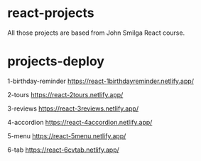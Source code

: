 # react-projects

All those projects are based from John Smilga React course.
 
# projects-deploy

1-birthday-reminder
https://react-1birthdayreminder.netlify.app/

2-tours
https://react-2tours.netlify.app/

3-reviews
https://react-3reviews.netlify.app/

4-accordion
https://react-4accordion.netlify.app/

5-menu
https://react-5menu.netlify.app/

6-tab
https://react-6cvtab.netlify.app/
